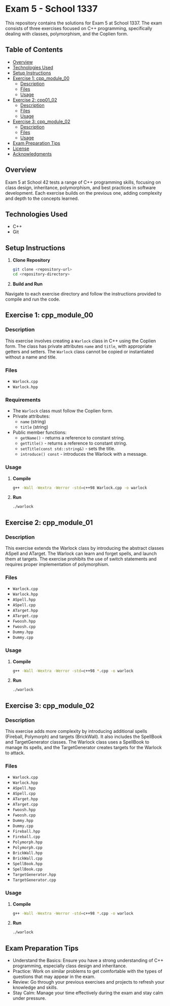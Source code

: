 # Exam 5 - School 1337

This repository contains the solutions for Exam 5 at School 1337. The exam consists of three exercises focused on C++ programming, specifically dealing with classes, polymorphism, and the Coplien form.

## Table of Contents

- [Overview](#overview)
- [Technologies Used](#technologies-used)
- [Setup Instructions](#setup-instructions)
- [Exercise 1: cpp_module_00](#exercise-1-cpp_module_00)
  - [Description](#description)
  - [Files](#files)
  - [Usage](#usage)
- [Exercise 2: cpp01_02](#exercise-2-cpp01_02)
  - [Description](#description)
  - [Files](#files)
  - [Usage](#usage)
- [Exercise 3: cpp_module_02](#exercise-3-cpp_module_02)
  - [Description](#description)
  - [Files](#files)
  - [Usage](#usage)
- [Exam Preparation Tips](#exam-preparation-tips)
- [License](#license)
- [Acknowledgments](#acknowledgments)

## Overview

Exam 5 at School 42 tests a range of C++ programming skills, focusing on class design, inheritance, polymorphism, and best practices in software development. Each exercise builds on the previous one, adding complexity and depth to the concepts learned.

## Technologies Used

- C++
- Git

## Setup Instructions

1. **Clone Repository**

   ```bash
   git clone <repository-url>
   cd <repository-directory>
   ```
2. **Build and Run**

Navigate to each exercise directory and follow the instructions provided to compile and run the code.

## Exercise 1: cpp_module_00

### Description

This exercise involves creating a `Warlock` class in C++ using the Coplien form. The class has private attributes `name` and `title`, with appropriate getters and setters. The `Warlock` class cannot be copied or instantiated without a name and title.

### Files

- `Warlock.cpp`
- `Warlock.hpp`

### Requirements

- The `Warlock` class must follow the Coplien form.
- Private attributes:
  - `name` (string)
  - `title` (string)
- Public member functions:
  - `getName()` - returns a reference to constant string.
  - `getTitle()` - returns a reference to constant string.
  - `setTitle(const std::string&)` - sets the title.
  - `introduce() const` - introduces the Warlock with a message.

### Usage

1. **Compile**

   ```bash
   g++ -Wall -Wextra -Werror -std=c++98 Warlock.cpp -o warlock
   ```
2. **Run**

   ```bash
   ./warlock
   ```

## Exercise 2: cpp_module_01

### Description

This exercise extends the Warlock class by introducing the abstract classes ASpell and ATarget. The Warlock can learn and forget spells, and launch them at targets. The exercise prohibits the use of switch statements and requires proper implementation of polymorphism.

### Files

- `Warlock.cpp`
- `Warlock.hpp`
- `ASpell.hpp`
- `ASpell.cpp`
- `ATarget.hpp`
- `ATarget.cpp`
- `Fwoosh.hpp`
- `Fwoosh.cpp`
- `Dummy.hpp`
- `Dummy.cpp`


### Usage

1. **Compile**

   ```bash
   g++ -Wall -Wextra -Werror -std=c++98 *.cpp -o warlock
   ```
2. **Run**

   ```bash
   ./warlock
   ```

## Exercise 3: cpp_module_02

### Description

This exercise adds more complexity by introducing additional spells (Fireball, Polymorph) and targets (BrickWall). It also includes the SpellBook and TargetGenerator classes. The Warlock class uses a SpellBook to manage its spells, and the TargetGenerator creates targets for the Warlock to attack.

### Files

- `Warlock.cpp`
- `Warlock.hpp`
- `ASpell.hpp`
- `ASpell.cpp`
- `ATarget.hpp`
- `ATarget.cpp`
- `Fwoosh.hpp`
- `Fwoosh.cpp`
- `Dummy.hpp`
- `Dummy.cpp`
- `Fireball.hpp`
- `Fireball.cpp`
- `Polymorph.hpp`
- `Polymorph.cpp`
- `BrickWall.hpp`
- `BrickWall.cpp`
- `SpellBook.hpp`
- `SpellBook.cpp`
- `TargetGenerator.hpp`
- `TargetGenerator.cpp`

### Usage

1. **Compile**

   ```bash
   g++ -Wall -Wextra -Werror -std=c++98 *.cpp -o warlock
   ```
2. **Run**

   ```bash
   ./warlock
   ```

## Exam Preparation Tips

- Understand the Basics: Ensure you have a strong understanding of C++ programming, especially class design and inheritance.
- Practice: Work on similar problems to get comfortable with the types of questions that may appear in the exam.
- Review: Go through your previous exercises and projects to refresh your knowledge and skills.
- Stay Calm: Manage your time effectively during the exam and stay calm under pressure.


